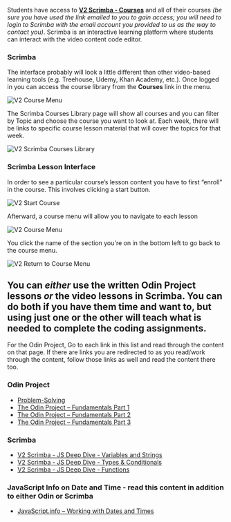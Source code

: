 Students have access to **[V2 Scrimba - Courses](https://v2.scrimba.com/courses)** and all of their courses _(be sure you have used the link emailed to you to gain access; you will need to login to Scrimba with the email account you provided to us as the way to contact you)_. Scrimba is an interactive learning platform where students can interact with the video content code editor.  

### Scrimba

The interface probably will look a little different than other video-based learning tools (e.g. Treehouse, Udemy, Khan Academy, etc.). Once logged in you can access the course library from the **Courses** link in the menu. 

![V2 Course Menu](https://raw.githubusercontent.com/Code-the-Dream-School/intro-to-programming-2024/0431b040aa24c477fb906fe1842119219790a7af/v2Scrimba%20Course%20Menu.png?raw=true)

The Scrimba Courses Library page will show all courses and you can filter by Topic and choose the course you want to look at. Each week, there will be links to specific course lesson material that will cover the topics for that week.

![V2 Scrimba Courses Library](https://raw.githubusercontent.com/Code-the-Dream-School/intro-to-programming-2024/42d3c9f76a9f807f7e8f10ab508a883a0d080437/v2Scrimba%20Courses.png?raw=true)


### Scrimba Lesson Interface

In order to see a particular course’s lesson content you have to first “enroll” in the course. This involves clicking a start button.

![V2 Start Course](https://raw.githubusercontent.com/Code-the-Dream-School/intro-to-programming-2024/8b10eb42b737412ad320d91c40cafe41bc8699a9/v2Scrimba%20Start%20Course.png?raw=true)

Afterward, a course menu will allow you to navigate to each lesson

![V2 Course Menu](https://raw.githubusercontent.com/Code-the-Dream-School/intro-to-programming-2024/249e6d0521e5536abe9160f0a7c8d54033113035/v2Scrimba%20Individual%20Course%20Menu.png?raw=true)

You click the name of the section you're on in the bottom left to go back to the course menu.

![V2 Return to Course Menu](https://raw.githubusercontent.com/Code-the-Dream-School/intro-to-programming-2024/249e6d0521e5536abe9160f0a7c8d54033113035/v2Scrimba%20get%20back%20to%20menu.png?raw=true)


## You can _either_ use the written Odin Project lessons _or_ the video lessons in Scrimba. You can do both if you have them time and want to, but using just one or the other will teach what is needed to complete the coding assignments.
For the Odin Project, Go to each link in this list and read through the content on that page. If there are links you are redirected to as you read/work through the content, follow those links as well and read the content there too.

### Odin Project
- [Problem-Solving](https://github.com/Code-the-Dream-School/intro-to-programming-2025/wiki/Problem-Solving)
- [The Odin Project – Fundamentals Part 1](https://www.theodinproject.com/paths/foundations/courses/foundations/lessons/fundamentals-part-1)
- [The Odin Project – Fundamentals Part 2](https://www.theodinproject.com/paths/foundations/courses/foundations/lessons/fundamentals-part-2)
- [The Odin Project – Fundamentals Part 3](https://www.theodinproject.com/paths/foundations/courses/foundations/lessons/fundamentals-part-3)

### Scrimba
- [V2 Scrimba - JS Deep Dive - Variables and Strings](https://v2.scrimba.com/javascript-deep-dive-c0a/~04)
- [V2 Scrimba - JS Deep Dive - Types & Conditionals](https://v2.scrimba.com/javascript-deep-dive-c0a/~0g)
- [V2 Scrimba - JS Deep Dive - Functions](https://v2.scrimba.com/javascript-deep-dive-c0a/~0q)

### JavaScript Info on Date and Time - read this content in addition to either Odin or Scrimba
- [JavaScript.info – Working with Dates and Times](https://javascript.info/date)
